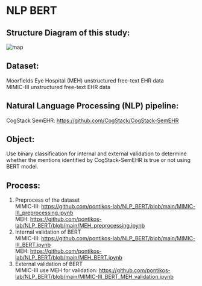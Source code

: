 # NLP BERT
## Structure Diagram of this study:
![map](https://user-images.githubusercontent.com/88321656/131142342-d007fabe-ff6f-4503-bbde-d5b68a8d37b7.jpeg)

## Dataset:
Moorfields Eye Hospital (MEH) unstructured free-text EHR data<br/>
MIMIC-III unstructured free-text EHR data<br/>
## Natural Language Processing (NLP) pipeline:
CogStack SemEHR: https://github.com/CogStack/CogStack-SemEHR
## Object:
Use binary classification for internal and external validation to determine whether the mentions identified by CogStack-SemEHR is true or not using BERT model.
## Process:
1. Preprocess of the dataset<br/>
    MIMIC-III: https://github.com/pontikos-lab/NLP_BERT/blob/main/MIMIC-III_preprocessing.ipynb<br/>
    MEH: https://github.com/pontikos-lab/NLP_BERT/blob/main/MEH_preprocessing.ipynb
2. Internal validation of BERT<br/>
    MIMIC-III: https://github.com/pontikos-lab/NLP_BERT/blob/main/MIMIC-III_BERT.ipynb<br/>
    MEH: https://github.com/pontikos-lab/NLP_BERT/blob/main/MEH_BERT.ipynb
3. External validation of BERT<br/>
    MIMIC-III use MEH for validation: https://github.com/pontikos-lab/NLP_BERT/blob/main/MIMIC-III_BERT_MEH_validation.ipynb
